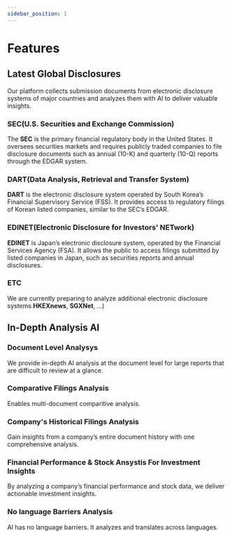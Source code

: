```yaml
---
sidebar_position: 1
---
```


# Features

## Latest Global Disclosures

Our platform collects submission documents from electronic disclosure systems of major countries and analyzes them with AI to deliver valuable insights.

### SEC(U.S. Securities and Exchange Commission)

The **SEC** is the primary financial regulatory body in the United States. It oversees securities markets and requires publicly traded companies to file disclosure documents such as annual (10-K) and quarterly (10-Q) reports through the EDGAR system.

### DART(Data Analysis, Retrieval and Transfer System)

**DART** is the electronic disclosure system operated by South Korea’s Financial Supervisory Service (FSS). It provides access to regulatory filings of Korean listed companies, similar to the SEC’s EDGAR.

### EDINET(Electronic Disclosure for Investors' NETwork)

**EDINET** is Japan’s electronic disclosure system, operated by the Financial Services Agency (FSA). It allows the public to access filings submitted by listed companies in Japan, such as securities reports and annual disclosures.

### ETC

We are currently preparing to analyze additional electronic disclosure systems.**HKEXnews**, **SGXNet**, ...)

## In-Depth Analysis AI

### Document Level Analysys

We provide in-depth AI analysis at the document level for large reports that are difficult to review at a glance.

### Comparative Filings Analysis

Enables multi-document comparitive analysis.

### Company's Historical Filings Analysis

Gain insights from a company’s entire document history with one comprehensive analysis.

### Financial Performance & Stock Ansystis For Investment Insights

By analyzing a company’s financial performance and stock data, we deliver actionable investment insights.

### No language Barriers Analysis

AI has no language barriers. It analyzes and translates across languages.

